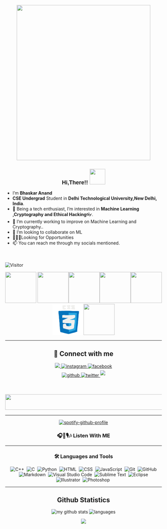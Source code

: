 <html>
 <p align="center">
  <img 
    width="430"
    height="500"
    src="https://user-images.githubusercontent.com/85471852/183029280-3af8536e-ab9d-47cc-b87c-838fdd7d0dab.jpeg"
  >
</p>

<h1 style="font-family: Impact, Haettenschweiler, 'Arial Narrow Bold', sans-serif; font-size: large; " align= "center">Hi,There!!
 <img src="https://c.tenor.com/z2xJqhCpneIAAAAM/wave-hand.gif" width="50" height="50"/>
</h1>
 
 
-  I’m **Bhaskar Anand**
-  **CSE Undergrad** Student in **Delhi Technological University,New Delhi, India**.
- 👀 Being a tech enthusiast, I’m interested in **Machine Learning ,Cryptography and Ethical Hacking**👓.
- 🌱 I’m currently working to improve on Machine Learning and Cryptography..
- 💞️ I’m looking to collaborate on ML
- 👷🏽‍♂️Looking for Opportunities
- 📫 You can reach me through my socials mentioned.
 
<br/><br/>
 ![Visitor](https://visitor-badge.laobi.icu/badge?page_id=BhaskarAnand-05.repoName)<br/>

<p align="center">
<img src="https://media2.giphy.com/avatars/mwooodward/cIe5MvDvX4Vc.gif" width="100" height="100" allign="centre"/> <img src="https://media3.giphy.com/media/SS8CV2rQdlYNLtBCiF/giphy.gif" width="100" height="100"/><img src="https://media0.giphy.com/media/ln7z2eWriiQAllfVcn/giphy.gif?cid=6c09b952owhu2s55xdcpopiyf5kqy5jvpgem3yusodg2pt9t&rid=giphy.gif&ct=s" width="100" height="100"/><img src="https://media2.giphy.com/media/KAq5w47R9rmTuvWOWa/giphy.gif" width="100" height="100"/><img src="https://media1.giphy.com/media/kdFc8fubgS31b8DsVu/giphy.gif" width="100" height="100"/><img src="https://raw.githubusercontent.com/Zenfection/Image/master/2021/06/08-15-57-53-68747470733a2f2f6d65646961302e67697068792e636f6d2f6d656469612f667345615a6c644e43384131504a336d77702f736f757263652e676966.gif" width="100" height="100"/><img src="https://media3.giphy.com/media/XAxylRMCdpbEWUAvr8/giphy.gif?cid=6c09b952phtpxuk4fvu40wvpiv9c9ar18pvmx2tusrz1s1dw&rid=giphy.gif&ct=s" width="100" height="100"/>
 </p>
  
<hr>
<h2 align="center">🤝 Connect with me</h2>
<div align="center" >
 
<a href="https://www.linkedin.com/in/bhaskar-anand-668151124/">
    <img src="https://img.shields.io/badge/linkedin-0A66C2?&style=for-the-badge&logo=linkedin&logoColor=white" height="35" weight="35">
</a>
 
<a href="https://www.instagram.com/i.m_bhaskar_anand/" target="_blank">
<img src=https://img.shields.io/badge/instagram-%23000000.svg?&style=for-the-badge&logo=instagram&logoColor=white alt=instagram style="margin-bottom: 5px;" height="35" weight="35"/>
</a>
 
<a href="https://www.facebook.com/bhaskar.anand.1610/" target="_blank">
<img src=https://img.shields.io/badge/facebook-%232E87FB.svg?&style=for-the-badge&logo=facebook&logoColor=white alt=facebook style="margin-bottom: 5px;" height="35" weight="35"/>
</a><br/>
 
<a href="https://github.com/BhaskarAnand-05" target="_blank">
<img src=https://img.shields.io/badge/github-%2324292e.svg?&style=for-the-badge&logo=github&logoColor=white alt=github style="margin-bottom: 5px;" height="35" weight="35"/>
</a>
<a href="https://twitter.com/BhaskarAnand_05" target="_blank">
<img src=https://img.shields.io/badge/twitter-%2300acee.svg?&style=for-the-badge&logo=twitter&logoColor=white alt=twitter style="margin-bottom: 5px;"  height="35" weight="35"/>
</a>
<a href="mailto:bhaskaranand025@gmail.com">
<img src = https://img.shields.io/badge/-Gmail-c14438?style=flat-square&logo=Gmail&logoColor=white&link=mailto:bhaskaranand025@gmail.com) style="margin-bottom: 5px;"  height="35" weight="35"/></a><br/>
<br/><br/>
<p align="center">
<img width="600" height="50" src="https://thumbs.gfycat.com/SlightWeepyElephantseal-size_restricted.gif" width="300">
</p>
</hr><hr></hr>

[![spotify-github-profile](https://spotify-github-profile.vercel.app/api/view?uid=31sp7sictedpnd66xpehj5uftvnq&cover_image=true&theme=default&bar_color=53b14f&bar_color_cover=false)](https://github.com/kittinan/spotify-github-profile)
### 🎧🎤🎙️🎶 Listen With ME
 

 <hr>
 
 ### 🛠 Languages and Tools
![C++](https://img.shields.io/badge/-C++-05122A?style=flat&logo=C%2B%2B&logoColor=00599C)&nbsp;
![C](https://img.shields.io/badge/-C-05122A?style=flat&logo=C&logoColor=A8B9CC)&nbsp;
![Python](https://img.shields.io/badge/-Python-05122A?style=flat&logo=python)&nbsp;
![HTML](https://img.shields.io/badge/-HTML-05122A?style=flat&logo=HTML5)&nbsp;
![CSS](https://img.shields.io/badge/-CSS-05122A?style=flat&logo=CSS3&logoColor=1572B6)&nbsp;
![JavaScript](https://img.shields.io/badge/-JavaScript-05122A?style=flat&logo=javascript)&nbsp;
![Git](https://img.shields.io/badge/-Git-05122A?style=flat&logo=git)&nbsp;
![GitHub](https://img.shields.io/badge/-GitHub-05122A?style=flat&logo=github)\
![Markdown](https://img.shields.io/badge/-Markdown-05122A?style=flat&logo=markdown)&nbsp;
![Visual Studio Code](https://img.shields.io/badge/-Visual%20Studio%20Code-05122A?style=flat&logo=visual-studio-code&logoColor=007ACC)&nbsp;
![Sublime Text](https://img.shields.io/badge/-Sublime_Text-05122A?style=flat&logo=sublime-text&logoColor=FF9800)&nbsp;
![Eclipse](https://img.shields.io/badge/-Eclipse-05122A?style=flat&logo=eclipse-ide&logoColor=2C2255)\
![Illustrator](https://img.shields.io/badge/-Illustrator-05122A?style=flat&logo=adobe-illustrator)&nbsp;
![Photoshop](https://img.shields.io/badge/-Photoshop-05122A?style=flat&logo=adobe-photoshop)&nbsp;

 
</hr>
 
 <hr>
<h2 align="center">Github Statistics</h2>
<p>
<img src="https://github-readme-stats.vercel.app/api?username=BhaskarAnand-05&show_icons=true&line_height=21&theme=gotham" alt="my github stats" height ="175" width="480"/> 
<img src="https://github-readme-stats.vercel.app/api/top-langs/?username=BhaskarAnand-05&layout=compact&theme=gotham" alt="languages" height="175">
</p>
<p align="center">
 <img width="48%" src="https://github-readme-streak-stats.herokuapp.com/?user=BhaskarAnand-05&theme=tokyonight" />
 </p>


<!---
BhaskarAnand-05/BhaskarAnand-05 is a ✨ special ✨ repository because its `README.md` (this file) appears on your GitHub profile.
You can click the Preview link to take a look at your changes.
--->
